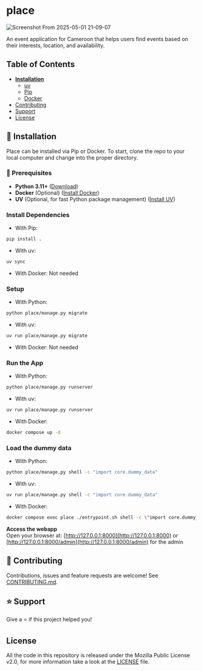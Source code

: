 # place

![Screenshot From 2025-05-01 21-09-07](https://github.com/user-attachments/assets/d62aabeb-3c84-49a2-b12d-a0056b3a2877)

An event application for Cameroon that helps users find events based on their interests, location, and availability.

## Table of Contents
* **[Installation](#installation)**
  * [uv](#uv)
  * [Pip](#pip)
  * [Docker](#docker)
* [Contributing](#contributing)
* [Support](#support)
* [License](#license)

## 📖 Installation

Place can be installed via Pip or Docker. To start, clone the repo to your local computer and change into the proper directory.

### 🧰 Prerequisites 

- **Python 3.11+** ([Download](https://python.org))  
- **Docker** (Optional) ([Install Docker](https://docs.docker.com/get-started/get-docker/))  
- **UV** (Optional, for fast Python package management) ([Install UV](https://docs.astral.sh/uv/getting-started/installation/))  

### Install Dependencies

- With Pip:

```sh
pip install .
```

- With uv:

```sh
uv sync
```

- With Docker: Not needed

### Setup

- With Python:

```sh
python place/manage.py migrate
```

- With uv:

```sh
uv run place/manage.py migrate
```
 
- With Docker: Not needed 

### Run the App

- With Python:

```sh
python place/manage.py runserver
```

- With uv:

```sh
uv run place/manage.py runserver
```

- With Docker: 

```sh
docker compose up -d
```  

### Load the dummy data

- With Python:

```sh
python place/manage.py shell -c "import core.dummy_data"
```
  
- With uv:

```sh
uv run place/manage.py shell -c "import core.dummy_data"
```

- With Docker:

```sh
docker compose exec place ./entrypoint.sh shell -c \"import core.dummy_data\"
```

**Access the webapp**  
  Open your browser at: [http://127.0.0.1:8000](http://127.0.0.1:8000) or [http://127.0.0.1:8000/admin](http://127.0.0.1:8000/admin) for the admin

## 🤝 Contributing

Contributions, issues and feature requests are welcome! See [CONTRIBUTING.md](https://github.com/wsvincent/lithium/blob/master/CONTRIBUTING.md).

## ⭐️ Support

Give a ⭐️  if this project helped you!

## License

All the code in this repository is released under the Mozilla Public License v2.0, for more information take a look at the [LICENSE](LICENSE) file.
